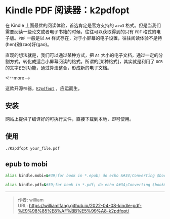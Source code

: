 # Kindle PDF 阅读器：k2pdfopt


在 Kindle 上面最优的阅读体验，首选肯定是官方支持的 `azw3` 格式。但是当我们需要阅读一些论文或者电子书籍的时候，往往可以获取得到的只有 `PDF` 格式的电子版。`PDF` 一般是以 `A4` 样式存在，对于小屏幕的电子设置，往往阅读体验不是特(hen)别(zao)好(gao)。

直观的想法就是，我们可以通过某种方式，把 `A4` 大小的电子文档，通过一定的分割方式，转化成适合小屏幕阅读的格式。所谓的[某种格式]，其实就是利用了 `OCR` 的文字识别功能，通过算法整合，形成新的电子文档。

&lt;!--more--&gt;

这款开源神器，[`K2pdfopt`](https://www.willus.com/k2pdfopt/) ，应运而生。

## 安装

网站上提供了编译好的可执行文件，直接下载到本地，即可使用。

## 使用

```bash
./K2pdfopt your_file.pdf
```

## epub to mobi

```bash
alias kindle.mobi=&#39;for book in *.epub; do echo &#34;Converting $book&#34;; ebook-convert &#34;$book&#34; &#34;$(basename &#34;$book&#34; .epub).mobi&#34;; done&#39;

alias kindle.pdf=&#39;for book in *.pdf; do echo &#34;Converting $book&#34;; yes &#34;&#34; | /home/william/k2pdfopt ${book}; done&#39;
```



---

> 作者: william  
> URL: https://williamlfang.github.io/2022-04-08-kindle-pdf-%E9%98%85%E8%AF%BB%E5%99%A8-k2pdfopt/  

